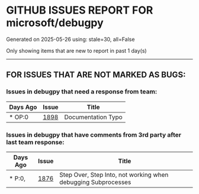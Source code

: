 
# GITHUB ISSUES REPORT FOR microsoft/debugpy


Generated on 2025-05-26 using: stale=30, all=False


Only showing items that are new to report in past 1 day(s)


---

## FOR ISSUES THAT ARE NOT MARKED AS BUGS:


### Issues in debugpy that need a response from team:

| Days Ago | Issue | Title |
| --- | --- | --- |
 | \* OP:0  |[1898](https://github.com/microsoft/debugpy/issues/1898 "Documentation Typo")  |Documentation Typo |

### Issues in debugpy that have comments from 3rd party after last team response:

| Days Ago | Issue | Title |
| --- | --- | --- |
 | \* P:0,  |[1876](https://github.com/microsoft/debugpy/issues/1876 "Step Over, Step Into, not working when debugging Subprocesses")  |Step Over, Step Into, not working when debugging Subprocesses |




















